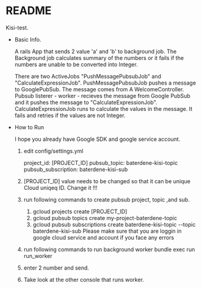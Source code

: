 # README

Kisi-test.

- Basic Info.

  A rails App that sends 2 value 'a' and 'b' to background job. The Background job calculates summary of the numbers or it fails if the numbers are unable to be converted into Integer.

  There are two ActiveJobs "PushMessagePubsubJob" and "CalculateExpressionJob".
  PushMessagePubsubJob pushes a message to GooglePubSub. The message comes from A WelcomeController.
  Pubsub listerer - worker - recieves the message from Google PubSub and it pushes the message to "CalculateExpressionJob".
  CalculateExpressionJob runs to calculate the values in the message.
  It fails and retries if the values are not Integer.

- How to Run

  I hope you already have Google SDK and google service account.
  1. edit config/settings.yml
  
     project_id: [PROJECT_ID]
     pubsub_topic: baterdene-kisi-topic
     pubsub_subscription: baterdene-kisi-sub
     
  2. [PROJECT_ID] value needs to be changed so that it can be unique Cloud uniqeq ID. Change it !!!
  
  3. run following commands to create pubsub project, topic ,and sub.
  
     1. gcloud projects create [PROJECT_ID]
     2. gcloud pubsub topics create my-project-baterdene-topic
     3. gcloud pubsub subscriptions create baterdene-kisi-topic --topic baterdene-kisi-sub
        Please make sure that you are loggin in google cloud service and account if you face any errors
  4. run following commands to run background worker
     bundle exec run run_worker
  5. enter 2 number and send.
  6. Take look at the other console that runs worker.
